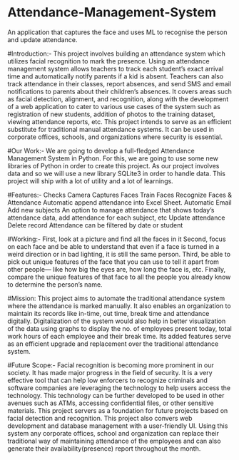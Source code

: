 # Attendance-Management-System
An application that captures the face and uses ML to recognise the person and update attendance.

#Introduction:-
This project involves building an attendance system which utilizes facial recognition to mark the presence. Using an attendance management system allows teachers to track each student’s exact arrival time and automatically notify parents if a kid is absent. Teachers can also track attendance in their classes, report absences, and send SMS and email notifications to parents about their children’s absences.
It covers areas such as facial detection, alignment, and recognition, along with the development of a web application to cater to various use cases of the system such as registration of new students, addition of photos to the training dataset, viewing attendance reports, etc. This project intends to serve as an efficient substitute for traditional manual attendance systems. It can be used in corporate offices, schools, and organizations where security is essential.

#Our Work:-
We are going to develop a full-fledged Attendance Management System in Python. For this, we are going to use some new libraries of Python in order to create this project. As our project involves data and so we will use a new library SQLite3 in order to handle data. This project will ship with a lot of utility and a lot of learnings. 

#Features:-
Checks Camera
Captures Faces
Train Faces
Recognize Faces & Attendance
Automatic append attendance into Excel Sheet.
Automatic Email
Add new subjects
An option to manage attendance that shows today’s attendance data, add attendance for each subject, etc
Update attendance
Delete record
Attendance can be filtered by date or student

#Working:-
First, look at a picture and find all the faces in it
Second, focus on each face and be able to understand that even if a face is turned in a weird direction or in bad lighting, it is still the same person.
Third, be able to pick out unique features of the face that you can use to tell it apart from other people— like how big the eyes are, how long the face is, etc.
Finally, compare the unique features of that face to all the people you already know to determine the person’s name.

#Mission:
This project aims to automate the traditional attendance system where the attendance is marked manually. It also enables an organization to maintain its records like in-time, out time, break time and attendance digitally. Digitalization of the system would also help in better visualization of the data using graphs to display the no. of employees present today, total work hours of each employee and their break time. Its added features serve as an efficient upgrade and replacement over the traditional attendance system.

#Future Scope:-
Facial recognition is becoming more prominent in our society. It has made major progress in the field of security. It is a very effective tool that can help low enforcers to recognize criminals and software companies are leveraging the technology to help users access the technology. This technology can be further developed to be used in other avenues such as ATMs, accessing confidential files, or other sensitive materials. This project servers as a foundation for future projects based on facial detection and recognition. This project also convers web development and database management with a user-friendly UI. Using this system any corporate offices, school and organization can replace their traditional way of maintaining attendance of the employees and can also generate their availability(presence) report throughout the month.
